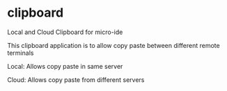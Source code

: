 # clipboard
Local and Cloud Clipboard for micro-ide

This clipboard application is to allow copy paste between different remote terminals

Local: Allows copy paste in same server

Cloud: Allows copy paste from different servers
